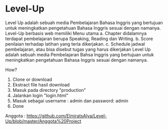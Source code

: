 # Level-Up
Level Up adalah sebuah media Pembelajaran Bahasa Inggris yang bertujuan untuk meningkatkan pengetahuan Bahasa Inggris sesuai dengan namanya. Level-Up berbasis web memiliki Menu utama
a. Chapter didalamnya terdapat pembelajaran berupa Speaking, Reading dan Writing.
b. Score penilaian terhadap latihan yang terla dikerjakan.
c. Schedule jadwal pembelajaran, atau bisa disebut tugas yang harus dikerjakan 
Level Up adalah sebuah media Pembelajaran Bahsa Inggris yang bertujuan untuk meningkatkan pengetahuan Bahasa Inggris sesuai dengan namanya.

How?

1. Clone or download
2. Ekstract file hasil download
3. Masuk pada directory "production" 
4. Jalankan login "login.html"
5. Masuk sebagai username : admin dan password: admin
6. Done

Anggota : https://github.com/ElmiratsAlya/Level-Up/blob/master/Anggota%20Project
